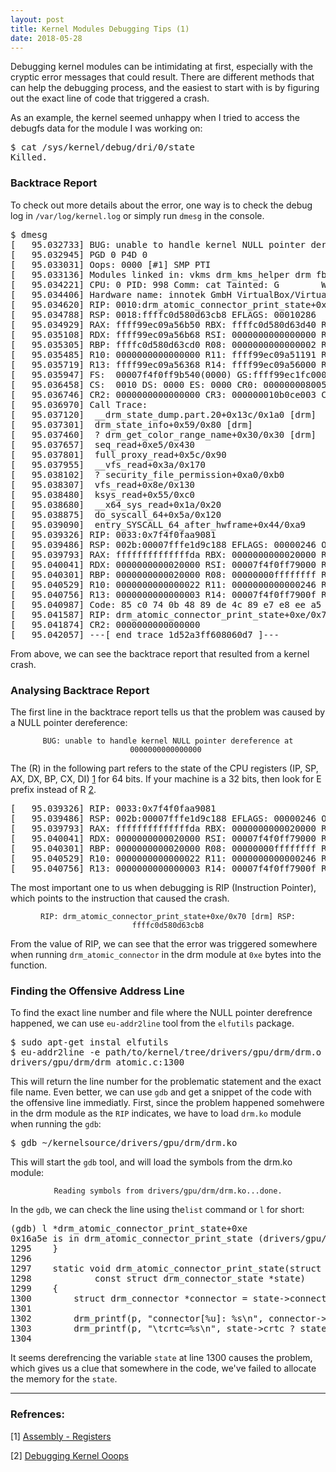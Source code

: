 ```yaml
---
layout: post
title: Kernel Modules Debugging Tips (1)
date: 2018-05-28
---
```


Debugging kernel modules can be intimidating at first,
especially with the cryptic error messages that could result.
There are different methods that can help the debugging process,
and the easiest to start with is by figuring out the exact line of code that triggered a crash.

As an example, the kernel seemed unhappy
when I tried to access the debugfs data for the module I was working on:

<pre>
$ cat /sys/kernel/debug/dri/0/state
Killed.
</pre>

### Backtrace Report

To check out more details about the error, one way is to check the debug log in
<code>/var/log/kernel.log</code> or simply run <code>dmesg</code> in the console.

<pre>
$ dmesg
[   95.032733] BUG: unable to handle kernel NULL pointer dereference at 0000000000000000
[   95.032945] PGD 0 P4D 0
[   95.033031] Oops: 0000 [#1] SMP PTI
[   95.033136] Modules linked in: vkms drm_kms_helper drm fb_sys_fops syscopyarea sysfillrect sysimgblt snd_intel8x0 snd_ac97_codec ac97_bus snd_pcm intel_powerclamp crct10dif_pclmul crc32_pclmul ghash_clmulni_intel pcbc snd_seq_midi aesni_intel snd_seq_midi_event aes_x86_64 crypto_simd snd_rawmidi cryptd joydev glue_helper intel_rapl_perf input_leds snd_seq serio_raw snd_seq_device snd_timer snd mac_hid soundcore sch_fq_codel parport_pc ppdev lp parport ip_tables x_tables autofs4 hid_generic usbhid hid psmouse e1000 ahci video libahci i2c_piix4 pata_acpi
[   95.034221] CPU: 0 PID: 998 Comm: cat Tainted: G        W         4.17.0-rc5+ #3
[   95.034406] Hardware name: innotek GmbH VirtualBox/VirtualBox, BIOS VirtualBox 12/01/2006
[   95.034620] RIP: 0010:drm_atomic_connector_print_state+0xe/0x70 [drm]
[   95.034788] RSP: 0018:ffffc0d580d63cb8 EFLAGS: 00010286
[   95.034929] RAX: ffff99ec09a56b50 RBX: ffffc0d580d63d40 RCX: 0000000000000001
[   95.035108] RDX: ffff99ec09a56b68 RSI: 0000000000000000 RDI: ffffc0d580d63d40
[   95.035305] RBP: ffffc0d580d63cd0 R08: 0000000000000002 R09: ffff99ec09a51174
[   95.035485] R10: 0000000000000000 R11: ffff99ec09a51191 R12: 0000000000000001
[   95.035719] R13: ffff99ec09a56368 R14: ffff99ec09a56000 R15: ffff99ec09a56358
[   95.035947] FS:  00007f4f0ff9b540(0000) GS:ffff99ec1fc00000(0000) knlGS:0000000000000000
[   95.036458] CS:  0010 DS: 0000 ES: 0000 CR0: 0000000080050033
[   95.036746] CR2: 0000000000000000 CR3: 000000010b0ce003 CR4: 00000000000606f0
[   95.036970] Call Trace:
[   95.037120]  __drm_state_dump.part.20+0x13c/0x1a0 [drm]
[   95.037301]  drm_state_info+0x59/0x80 [drm]
[   95.037460]  ? drm_get_color_range_name+0x30/0x30 [drm]
[   95.037657]  seq_read+0xe5/0x430
[   95.037801]  full_proxy_read+0x5c/0x90
[   95.037955]  __vfs_read+0x3a/0x170
[   95.038102]  ? security_file_permission+0xa0/0xb0
[   95.038307]  vfs_read+0x8e/0x130
[   95.038480]  ksys_read+0x55/0xc0
[   95.038680]  __x64_sys_read+0x1a/0x20
[   95.038875]  do_syscall_64+0x5a/0x120
[   95.039090]  entry_SYSCALL_64_after_hwframe+0x44/0xa9
[   95.039326] RIP: 0033:0x7f4f0faa9081
[   95.039486] RSP: 002b:00007fffe1d9c188 EFLAGS: 00000246 ORIG_RAX: 0000000000000000
[   95.039793] RAX: ffffffffffffffda RBX: 0000000000020000 RCX: 00007f4f0faa9081
[   95.040041] RDX: 0000000000020000 RSI: 00007f4f0ff79000 RDI: 0000000000000003
[   95.040301] RBP: 0000000000020000 R08: 00000000ffffffff R09: 0000000000000000
[   95.040529] R10: 0000000000000022 R11: 0000000000000246 R12: 00007f4f0ff79000
[   95.040756] R13: 0000000000000003 R14: 00007f4f0ff7900f R15: 0000000000020000
[   95.040987] Code: 85 c0 74 0b 48 89 de 4c 89 e7 e8 ee a5 c5 de 48 8d 65 e8 5b 41 5c 41 5d 5d c3 0f 1f 00 0f 1f 44 00 00 55 48 89 e5 41 55 41 54 53 <48> 8b 1e 49 89 f5 48 c7 c6 85 16 5d c0 49 89 fc 8b 53 28 48 8b
[   95.041587] RIP: drm_atomic_connector_print_state+0xe/0x70 [drm] RSP: ffffc0d580d63cb8
[   95.041874] CR2: 0000000000000000
[   95.042057] ---[ end trace 1d52a3ff608060d7 ]---
</pre>

From above, we can see the backtrace report that resulted from a kernel crash.

### Analysing Backtrace Report

The first line in the backtrace report tells us that the problem was caused by a NULL pointer dereference:
<div align="center"><code>BUG: unable to handle kernel NULL pointer dereference at 0000000000000000 </code></div>

The (R) in the following part refers to the state of the CPU registers (IP, SP, AX, DX, BP, CX, DI) 
[1](https://www.tutorialspoint.com/assembly_programming/assembly_registers.htm)
for 64 bits. If your machine is a 32 bits, then look for E prefix instead of R 
[2](https://wiki.ubuntu.com/DebuggingKernelOops).

<pre>
[   95.039326] RIP: 0033:0x7f4f0faa9081
[   95.039486] RSP: 002b:00007fffe1d9c188 EFLAGS: 00000246 ORIG_RAX: 0000000000000000
[   95.039793] RAX: ffffffffffffffda RBX: 0000000000020000 RCX: 00007f4f0faa9081
[   95.040041] RDX: 0000000000020000 RSI: 00007f4f0ff79000 RDI: 0000000000000003
[   95.040301] RBP: 0000000000020000 R08: 00000000ffffffff R09: 0000000000000000
[   95.040529] R10: 0000000000000022 R11: 0000000000000246 R12: 00007f4f0ff79000
[   95.040756] R13: 0000000000000003 R14: 00007f4f0ff7900f R15: 0000000000020000
</pre>

The most important one to us when debugging is RIP (Instruction Pointer),
which points to the instruction that caused the crash.

<div align="center"><code>RIP: drm_atomic_connector_print_state+0xe/0x70 [drm] RSP: ffffc0d580d63cb8</code></div>

From the value of RIP, we can see that
the error was triggered somewhere when running <code>drm_atomic_connector</code> in the drm module at <code>0xe</code> bytes into the function.

### Finding the Offensive Address Line

To find the exact line number and file where the NULL pointer derefrence happened,
we can use <code>eu-addr2line</code> tool from the <code>elfutils</code> package.

<pre>
$ sudo apt-get instal elfutils
$ eu-addr2line -e path/to/kernel/tree/drivers/gpu/drm/drm.o drm_atomic_connector_print_start+0xe
drivers/gpu/drm/drm_atomic.c:1300
</pre>

This will return the line number for the problematic statement and the exact file name.
Even better, we can use <code>gdb</code> and get a snippet of the code with the offensive line immediatly.
First, since the problem happened somehwere in the drm module as the <code>RIP</code> indicates, we have to load <code>drm.ko</code>
module when running the <code>gdb</code>: 

<pre>
$ gdb ~/kernelsource/drivers/gpu/drm/drm.ko
</pre>

This will start the <code>gdb</code> tool, and will load the symbols from the drm.ko module:
<div align="center"><code>Reading symbols from drivers/gpu/drm/drm.ko...done.</code></div>

In the <code>gdb</code>, we can check the line using the<code>list</code> command or <code>l</code> for short:

<pre>
(gdb) l *drm_atomic_connector_print_state+0xe
0x16a5e is in drm_atomic_connector_print_state (drivers/gpu/drm/drm_atomic.c:1300).
1295    }
1296    
1297    static void drm_atomic_connector_print_state(struct drm_printer *p,
1298            const struct drm_connector_state *state)
1299    {
1300        struct drm_connector *connector = state->connector;
1301    
1302        drm_printf(p, "connector[%u]: %s\n", connector->base.id, connector->name);
1303        drm_printf(p, "\tcrtc=%s\n", state->crtc ? state->crtc->name : "(null)");
1304    
</pre>

It seems derefrencing the variable <code>state</code> at line 1300 causes the problem, which gives us a clue that somewhere in the code, we've failed to allocate the memory for the <code>state</code>.

---

### Refrences:

[1] [Assembly - Registers](https://www.tutorialspoint.com/assembly_programming/assembly_registers.htm)

[2] [Debugging Kernel Ooops](https://wiki.ubuntu.com/DebuggingKernelOops)
